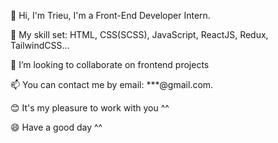 👋 Hi, I'm Trieu, I'm a Front-End Developer Intern.

🌱 My skill set: HTML, CSS(SCSS), JavaScript, ReactJS, Redux, TailwindCSS...

💞️ I’m looking to collaborate on frontend projects

📫 You can contact me by email: ***@gmail.com.

😊 It's my pleasure to work with you ^^

😄 Have a good day ^^





